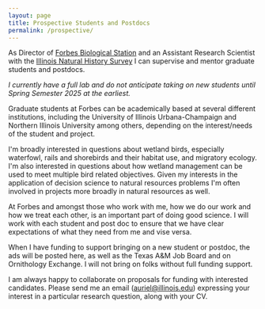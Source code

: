 ```yaml
---
layout: page
title: Prospective Students and Postdocs
permalink: /prospective/
---
```


As Director of [Forbes Biological Station](https://www.inhs.illinois.edu/fieldstations/forbes/) and an Assistant Research Scientist with the [Illinois Natural History Survey](https://www.inhs.illinois.edu/) I can supervise and mentor graduate students and postdocs. 

*I currently have a full lab and do not anticipate taking on new students until Spring Semester 2025 at the earliest.*

Graduate students at Forbes can be academically based at several different institutions, including the University of Illinois Urbana-Champaign and Northern Illinois University among others, depending on the interest/needs of the student and project.  

I'm broadly interested in questions about wetland birds, especially waterfowl, rails and shorebirds and their habitat use, and migratory ecology. I'm also interested in questions about how wetland management can be used to meet multiple bird related objectives. Given my interests in the application of decision science to natural resources problems I'm often involved in projects more broadly in natural resources as well. 

At Forbes and amongst those who work with me, how we do our work and how we treat each other, is an important part of doing good science. I will work with each student and post doc to ensure that we have clear expectations of what they need from me and vise versa. 

When I have funding to support bringing on a new student or postdoc, the ads will be posted here, as well as the Texas A&M Job Board and on Ornithology Exchange. I will not bring on folks without full funding support. 

I am always happy to collaborate on proposals for funding with interested candidates. Please send me an email (auriel@illinois.edu) expressing your interest in a particular research question, along with your CV.
